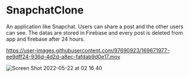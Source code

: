 # SnapchatClone
An application like Snapchat. Users can share a post and the other users can see. The datas are stored in Firebase and every post is deleted from app and firebase after 24 hours.


https://user-images.githubusercontent.com/97690923/169671977-ee9dff24-936d-4d2d-a8ec-fafdab9d0e17.mov

![Screen Shot 2022-05-22 at 02 16 40](https://user-images.githubusercontent.com/97690923/169671996-d6aab764-294b-411e-ac26-38d61235a15a.png)
